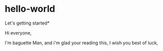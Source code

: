 # hello-world
Let's getting started*

Hi everyone,

I'm baguette Man, and i'm glad your reading this, 
I wish you best of luck,
